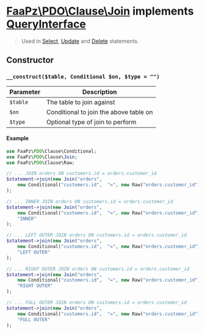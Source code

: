 # [FaaPz\PDO\Clause\Join](../../src/Clause/Join.php) implements [QueryInterface](../QueryInterface.md)

> Used in [Select](../Statement/Select.md), [Update](../Statement/Update.md) and [Delete](../Statement/Delete.md) statements.

## Constructor

### `__construct($table, Conditional $on, $type = "")`

Parameter     | Description
------------- | -----------------------------------------
`$table`      | The table to join against
`$on`         | Conditional to join the above table on
`$type`       | Optional type of join to perform

#### Example

```php
use FaaPz\PDO\Clause\Conditional;
use FaaPz\PDO\Clause\Join;
use FaaPz\PDO\Clause\Raw;

// ... JOIN orders ON customers.id = orders.customer_id
$statement->join(new Join("orders",
    new Conditional("customers.id",  "=", new Raw("orders.customer_id"))
);

// ... INNER JOIN orders ON customers.id = orders.customer_id
$statement->join(new Join("orders",
    new Conditional("customers.id",  "=", new Raw("orders.customer_id")),
    "INNER"
);

// ... LEFT OUTER JOIN orders ON customers.id = orders.customer_id
$statement->join(new Join("orders",
    new Conditional("customers.id",  "=", new Raw("orders.customer_id")),
    "LEFT OUTER"
);

// ... RIGHT OUTER JOIN orders ON customers.id = orders.customer_id
$statement->join(new Join("orders",
    new Conditional("customers.id",  "=", new Raw("orders.customer_id")),
    "RIGHT OUTER"
);

// ... FULL OUTER JOIN orders ON customers.id = orders.customer_id
$statement->join(new Join("orders",
    new Conditional("customers.id",  "=", new Raw("orders.customer_id")),
    "FULL OUTER"
);
```
